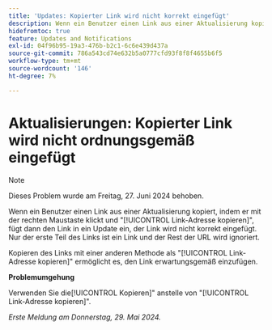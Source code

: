 ```yaml
---
title: 'Updates: Kopierter Link wird nicht korrekt eingefügt'
description: Wenn ein Benutzer einen Link aus einer Aktualisierung kopiert, indem er mit der rechten Maustaste klickt und "Link-Adresse kopieren"auswählt und dann den Link in eine Aktualisierung einfügt, wird der Link nicht korrekt eingefügt. Nur der erste Teil des Links ist ein Link und der Rest der URL wird ignoriert.
hidefromtoc: true
feature: Updates and Notifications
exl-id: 04f96b95-19a3-476b-b2c1-6c6e439d437a
source-git-commit: 786a543cd74e632b5a0777cfd93f8f8f4655b6f5
workflow-type: tm+mt
source-wordcount: '146'
ht-degree: 7%

---
```


# Aktualisierungen: Kopierter Link wird nicht ordnungsgemäß eingefügt

>[!NOTE]
>
>Dieses Problem wurde am Freitag, 27. Juni 2024 behoben.

Wenn ein Benutzer einen Link aus einer Aktualisierung kopiert, indem er mit der rechten Maustaste klickt und &quot;[!UICONTROL Link-Adresse kopieren]&quot;, fügt dann den Link in ein Update ein, der Link wird nicht korrekt eingefügt. Nur der erste Teil des Links ist ein Link und der Rest der URL wird ignoriert.

Kopieren des Links mit einer anderen Methode als &quot;[!UICONTROL Link-Adresse kopieren]&quot; ermöglicht es, den Link erwartungsgemäß einzufügen.

**Problemumgehung**

Verwenden Sie die[!UICONTROL Kopieren]&quot; anstelle von &quot;[!UICONTROL Link-Adresse kopieren]&quot;.

_Erste Meldung am Donnerstag, 29. Mai 2024._
